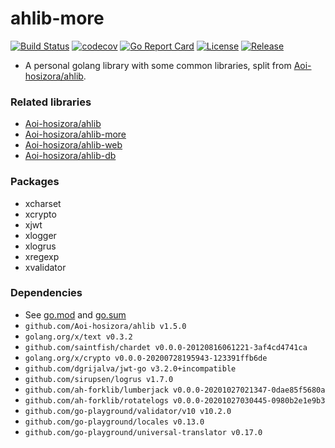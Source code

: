 # ahlib-more

[![Build Status](https://travis-ci.com/Aoi-hosizora/ahlib-more.svg?branch=master)](https://travis-ci.com/Aoi-hosizora/ahlib-more)
[![codecov](https://codecov.io/gh/Aoi-hosizora/ahlib-more/branch/master/graph/badge.svg)](https://codecov.io/gh/Aoi-hosizora/ahlib-more)
[![Go Report Card](https://goreportcard.com/badge/github.com/Aoi-hosizora/ahlib-more)](https://goreportcard.com/report/github.com/Aoi-hosizora/ahlib-more)
[![License](http://img.shields.io/badge/license-mit-blue.svg)](./LICENSE)
[![Release](https://img.shields.io/github/v/release/Aoi-hosizora/ahlib-more)](https://github.com/Aoi-hosizora/ahlib-more/releases)

+ A personal golang library with some common libraries, split from [Aoi-hosizora/ahlib](https://github.com/Aoi-hosizora/ahlib).

### Related libraries

+ [Aoi-hosizora/ahlib](https://github.com/Aoi-hosizora/ahlib)
+ [Aoi-hosizora/ahlib-more](https://github.com/Aoi-hosizora/ahlib-more)
+ [Aoi-hosizora/ahlib-web](https://github.com/Aoi-hosizora/ahlib-web)
+ [Aoi-hosizora/ahlib-db](https://github.com/Aoi-hosizora/ahlib-db)

### Packages

+ xcharset
+ xcrypto
+ xjwt
+ xlogger
+ xlogrus
+ xregexp
+ xvalidator

### Dependencies

+ See [go.mod](./go.mod) and [go.sum](./go.sum)
+ `github.com/Aoi-hosizora/ahlib v1.5.0`
+ `golang.org/x/text v0.3.2`
+ `github.com/saintfish/chardet v0.0.0-20120816061221-3af4cd4741ca`
+ `golang.org/x/crypto v0.0.0-20200728195943-123391ffb6de`
+ `github.com/dgrijalva/jwt-go v3.2.0+incompatible`
+ `github.com/sirupsen/logrus v1.7.0`
+ `github.com/ah-forklib/lumberjack v0.0.0-20201027021347-0dae85f5680a`
+ `github.com/ah-forklib/rotatelogs v0.0.0-20201027030445-0980b2e1e9b3`
+ `github.com/go-playground/validator/v10 v10.2.0`
+ `github.com/go-playground/locales v0.13.0`
+ `github.com/go-playground/universal-translator v0.17.0`
